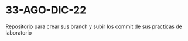 # 33-AGO-DIC-22
Repositorio para crear sus branch y subir los commit de sus practicas de laboratorio
